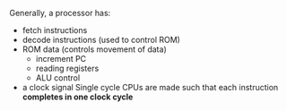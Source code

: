 Generally, a processor has:
- fetch instructions
- decode instructions (used to control ROM)
- ROM data (controls movement of data)
	- increment PC
	- reading registers
	- ALU control
 - a clock signal
 Single cycle CPUs are made such that each instruction **completes in one clock cycle**